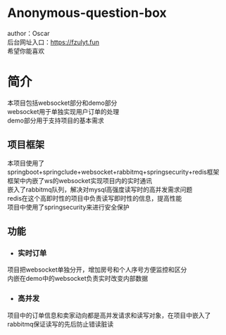# Anonymous-question-box 
author：Oscar  
后台网址入口：https://fzulyt.fun  
希望你能喜欢  
# 简介 
本项目包括websocket部分和demo部分  
websocket用于单独实现用户订单的处理  
demo部分用于支持项目的基本需求  
## 项目框架 
本项目使用了springboot+springclude+websocket+rabbitmq+springsecurity+redis框架  
框架中内嵌了ws的websocket实现项目内的实时通讯  
嵌入了rabbitmq队列，解决对mysql高强度读写时的高并发需求问题  
redis在这个高即时性的项目中负责读写即时性的信息，提高性能  
项目中使用了springsecurity来进行安全保护 
## 功能  
 * ### 实时订单
 项目把websocket单独分开，增加房号和个人序号方便监控和区分  
 内嵌在demo中的websocket负责实时改变内部数据  
 * ### 高并发
 项目中的订单信息和卖家动向都是高并发请求和读写对象，在项目中嵌入了rabbitmq保证读写的先后防止错读脏读  
 
 
